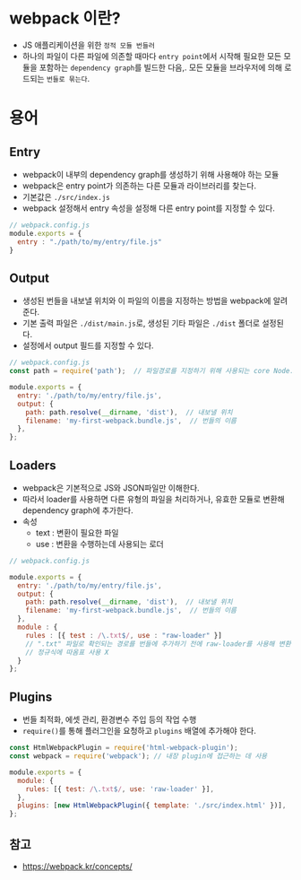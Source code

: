 # webpack 이란?

- JS 애플리케이션을 위한 ```정적 모듈 번들러```
- 하나의 파일이 다른 파일에 의존할 때마다 ```entry point```에서 시작해 필요한 모든 모듈을 포함하는 ```dependency graph```를 빌드한 다음,. 모든 모듈을 브라우저에 의해 로드되는 ```번들로 묶는다```.

# 용어
## Entry
- webpack이 내부의 dependency graph를 생성하기 위해 사용해야 하는 모듈
- webpack은 entry point가 의존하는 다른 모듈과 라이브러리를 찾는다.
- 기본값은 ```./src/index.js```
- webpack 설정해서 entry 속성을 설정해 다른 entry point를 지정할 수 있다.
```javascript
// webpack.config.js
module.exports = {
  entry : "./path/to/my/entry/file.js"
}
```

## Output
- 생성된 번들을 내보낼 위치와 이 파일의 이름을 지정하는 방법을 webpack에 알려준다.
- 기본 출력 파일은 ```./dist/main.js```로, 생성된 기타 파일은 ```./dist``` 폴더로 설정된다.
- 설정에서 output 필드를 지정할 수 있다.
```javascript
// webpack.config.js
const path = require('path');  // 파일경로를 지정하기 위해 사용되는 core Node.js 모듈

module.exports = {
  entry: './path/to/my/entry/file.js', 
  output: {
    path: path.resolve(__dirname, 'dist'),  // 내보낼 위치
    filename: 'my-first-webpack.bundle.js',  // 번들의 이름
  },
};
```

## Loaders
- webpack은 기본적으로 JS와 JSON파일만 이해한다.
- 따라서 loader를 사용하면 다른 유형의 파일을 처리하거나, 유효한 모듈로 변환해 dependency graph에 추가한다.
- 속성
    - text : 변환이 필요한 파일
    - use : 변환을 수행하는데 사용되는 로더
```javascript
// webpack.config.js

module.exports = {
  entry: './path/to/my/entry/file.js', 
  output: {
    path: path.resolve(__dirname, 'dist'),  // 내보낼 위치
    filename: 'my-first-webpack.bundle.js',  // 번들의 이름
  },
  module : {
    rules : [{ test : /\.txt$/, use : "raw-loader" }]
    // ".txt" 파일로 확인되는 경로를 번들에 추가하기 전에 raw-loader를 사용해 변환할 것
    // 정규식에 따옴표 사용 X
  }
};
``` 

## Plugins
- 번들 최적화, 에셋 관리, 환경변수 주입 등의 작업 수행
- ```require()```를 통해 플러그인을 요청하고 ```plugins``` 배열에 추가해야 한다.
```javascript
const HtmlWebpackPlugin = require('html-webpack-plugin');
const webpack = require('webpack'); // 내장 plugin에 접근하는 데 사용

module.exports = {
  module: {
    rules: [{ test: /\.txt$/, use: 'raw-loader' }],
  },
  plugins: [new HtmlWebpackPlugin({ template: './src/index.html' })],
};
```

## 참고
- https://webpack.kr/concepts/

